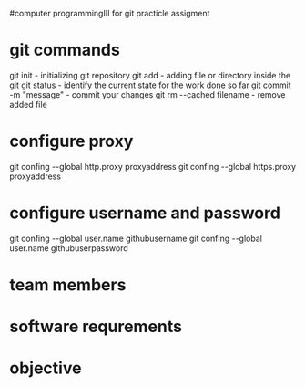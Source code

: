 #computer programmingIII
for git practicle assigment

git commands
============
git init - initializing git repository
git add - adding file or directory inside the git
git status - identify the current state for the work done so far
git commit -m "message" - commit your changes
git rm --cached filename - remove added file

configure proxy
===============
git confing --global http.proxy proxyaddress
git confing --global https.proxy proxyaddress

configure username and password
===============================
git confing --global user.name githubusername
git confing --global user.name githubuserpassword

team members
============

software requrements
====================


objective
=========